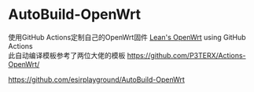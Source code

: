 # AutoBuild-OpenWrt
使用GitHub Actions定制自己的OpenWrt固件
[Lean's OpenWrt](https://github.com/coolsnowwolf/lede) using GitHub Actions  
此自动编译模板参考了两位大佬的模板
https://github.com/P3TERX/Actions-OpenWrt/

https://github.com/esirplayground/AutoBuild-OpenWrt
